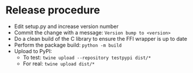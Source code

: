 # Release procedure

* Edit setup.py and increase version number
* Commit the change with a message: `Version bump to <version>`
* Do a clean build of the C library to ensure the FFI wrapper is up to date
* Perform the package build: `python -m build`
* Upload to PyPI:
  * To test: `twine upload --repository testpypi dist/*`
  * For real: `twine upload dist/*`
